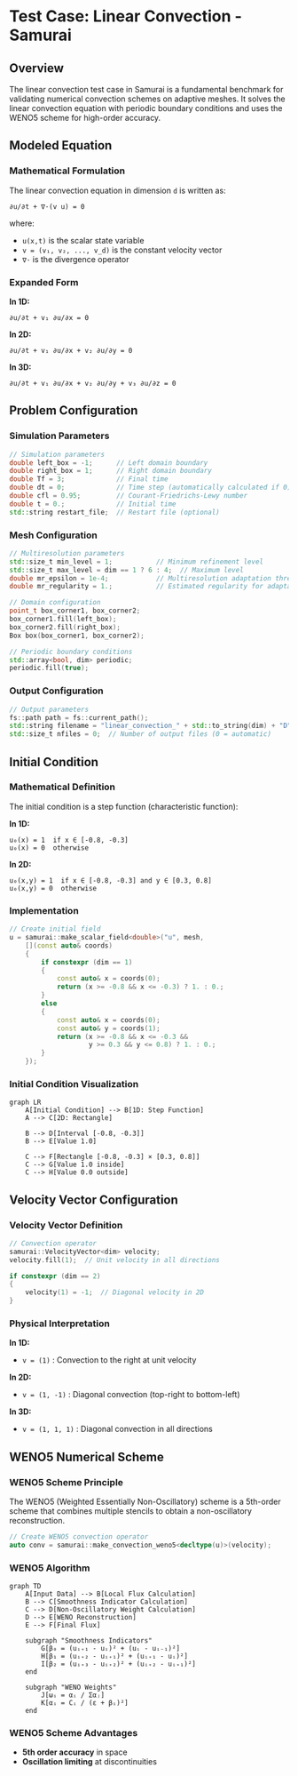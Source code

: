 # Test Case: Linear Convection - Samurai

## Overview

The linear convection test case in Samurai is a fundamental benchmark for validating numerical convection schemes on adaptive meshes. It solves the linear convection equation with periodic boundary conditions and uses the WENO5 scheme for high-order accuracy.

## Modeled Equation

### Mathematical Formulation

The linear convection equation in dimension `d` is written as:

```
∂u/∂t + ∇·(v u) = 0
```

where:
- `u(x,t)` is the scalar state variable
- `v = (v₁, v₂, ..., v_d)` is the constant velocity vector
- `∇·` is the divergence operator

### Expanded Form

**In 1D:**
```
∂u/∂t + v₁ ∂u/∂x = 0
```

**In 2D:**
```
∂u/∂t + v₁ ∂u/∂x + v₂ ∂u/∂y = 0
```

**In 3D:**
```
∂u/∂t + v₁ ∂u/∂x + v₂ ∂u/∂y + v₃ ∂u/∂z = 0
```

## Problem Configuration

### Simulation Parameters

```cpp
// Simulation parameters
double left_box = -1;      // Left domain boundary
double right_box = 1;      // Right domain boundary
double Tf = 3;             // Final time
double dt = 0;             // Time step (automatically calculated if 0)
double cfl = 0.95;         // Courant-Friedrichs-Lewy number
double t = 0.;             // Initial time
std::string restart_file;  // Restart file (optional)
```

### Mesh Configuration

```cpp
// Multiresolution parameters
std::size_t min_level = 1;           // Minimum refinement level
std::size_t max_level = dim == 1 ? 6 : 4;  // Maximum level
double mr_epsilon = 1e-4;            // Multiresolution adaptation threshold
double mr_regularity = 1.;           // Estimated regularity for adaptation

// Domain configuration
point_t box_corner1, box_corner2;
box_corner1.fill(left_box);
box_corner2.fill(right_box);
Box box(box_corner1, box_corner2);

// Periodic boundary conditions
std::array<bool, dim> periodic;
periodic.fill(true);
```

### Output Configuration

```cpp
// Output parameters
fs::path path = fs::current_path();
std::string filename = "linear_convection_" + std::to_string(dim) + "D";
std::size_t nfiles = 0;  // Number of output files (0 = automatic)
```

## Initial Condition

### Mathematical Definition

The initial condition is a step function (characteristic function):

**In 1D:**
```
u₀(x) = 1  if x ∈ [-0.8, -0.3]
u₀(x) = 0  otherwise
```

**In 2D:**
```
u₀(x,y) = 1  if x ∈ [-0.8, -0.3] and y ∈ [0.3, 0.8]
u₀(x,y) = 0  otherwise
```

### Implementation

```cpp
// Create initial field
u = samurai::make_scalar_field<double>("u", mesh,
    [](const auto& coords)
    {
        if constexpr (dim == 1)
        {
            const auto& x = coords(0);
            return (x >= -0.8 && x <= -0.3) ? 1. : 0.;
        }
        else
        {
            const auto& x = coords(0);
            const auto& y = coords(1);
            return (x >= -0.8 && x <= -0.3 && 
                    y >= 0.3 && y <= 0.8) ? 1. : 0.;
        }
    });
```

### Initial Condition Visualization

```mermaid
graph LR
    A[Initial Condition] --> B[1D: Step Function]
    A --> C[2D: Rectangle]
    
    B --> D[Interval [-0.8, -0.3]]
    B --> E[Value 1.0]
    
    C --> F[Rectangle [-0.8, -0.3] × [0.3, 0.8]]
    C --> G[Value 1.0 inside]
    C --> H[Value 0.0 outside]
```

## Velocity Vector Configuration

### Velocity Vector Definition

```cpp
// Convection operator
samurai::VelocityVector<dim> velocity;
velocity.fill(1);  // Unit velocity in all directions

if constexpr (dim == 2)
{
    velocity(1) = -1;  // Diagonal velocity in 2D
}
```

### Physical Interpretation

**In 1D:**
- `v = (1)` : Convection to the right at unit velocity

**In 2D:**
- `v = (1, -1)` : Diagonal convection (top-right to bottom-left)

**In 3D:**
- `v = (1, 1, 1)` : Diagonal convection in all directions

## WENO5 Numerical Scheme

### WENO5 Scheme Principle

The WENO5 (Weighted Essentially Non-Oscillatory) scheme is a 5th-order scheme that combines multiple stencils to obtain a non-oscillatory reconstruction.

```cpp
// Create WENO5 convection operator
auto conv = samurai::make_convection_weno5<decltype(u)>(velocity);
```

### WENO5 Algorithm

```mermaid
graph TD
    A[Input Data] --> B[Local Flux Calculation]
    B --> C[Smoothness Indicator Calculation]
    C --> D[Non-Oscillatory Weight Calculation]
    D --> E[WENO Reconstruction]
    E --> F[Final Flux]
    
    subgraph "Smoothness Indicators"
        G[β₀ = (uᵢ₊₁ - uᵢ)² + (uᵢ - uᵢ₋₁)²]
        H[β₁ = (uᵢ₊₂ - uᵢ₊₁)² + (uᵢ₊₁ - uᵢ)²]
        I[β₂ = (uᵢ₊₃ - uᵢ₊₂)² + (uᵢ₊₂ - uᵢ₊₁)²]
    end
    
    subgraph "WENO Weights"
        J[ωᵢ = αᵢ / Σαⱼ]
        K[αᵢ = Cᵢ / (ε + βᵢ)²]
    end
```

### WENO5 Scheme Advantages

- **5th order accuracy** in space
- **Oscillation limiting** at discontinuities 
